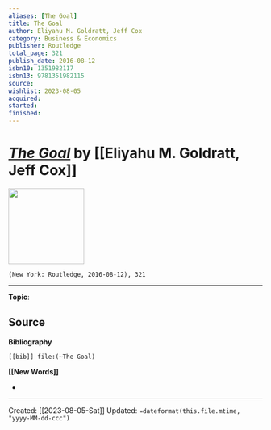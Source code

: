 ```yaml
---
aliases: [The Goal]
title: The Goal
author: Eliyahu M. Goldratt, Jeff Cox
category: Business & Economics
publisher: Routledge
total_page: 321
publish_date: 2016-08-12
isbn10: 1351982117
isbn13: 9781351982115
source: 
wishlist: 2023-08-05
acquired: 
started: 
finished: 
---
```

# *[The Goal]()* by [[Eliyahu M. Goldratt, Jeff Cox]]

<img src="http://books.google.com/books/content?id=HyxLDQAAQBAJ&printsec=frontcover&img=1&zoom=1&edge=curl&source=gbs_api" width=150>

`(New York: Routledge, 2016-08-12), 321`



--- 
**Topic**: 

**Source**
- 

**Bibliography**

```query
[[bib]] file:(~The Goal)
```
 

**[[New Words]]**

- 

---
Created: [[2023-08-05-Sat]]
Updated: `=dateformat(this.file.mtime, "yyyy-MM-dd-ccc")`